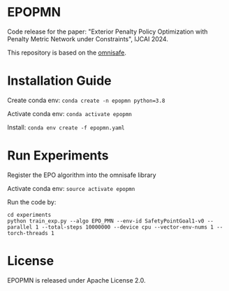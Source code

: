 # EPOPMN

Code release for the paper: "Exterior Penalty Policy Optimization with Penalty Metric Network under Constraints", IJCAI 2024.

This repository is based on the [omnisafe](https://github.com/PKU-Alignment/omnisafe).

# Installation Guide

Create conda env: ```conda create -n epopmn python=3.8``` 

Activate conda env: ```conda activate epopmn```

Install: ```conda env create -f epopmn.yaml```

# Run Experiments

Register the EPO algorithm into the omnisafe library

Activate conda env: ```source activate epopmn```

Run the code by:
```
cd experiments
python train_exp.py --algo EPO_PMN --env-id SafetyPointGoal1-v0 --parallel 1 --total-steps 10000000 --device cpu --vector-env-nums 1 --torch-threads 1
```

# License

EPOPMN is released under Apache License 2.0.
